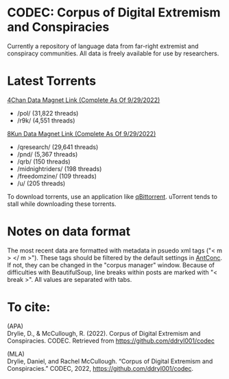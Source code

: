 # CODEC: Corpus of Digital Extremism and Conspiracies
Currently a repository of language data from far-right extremist and conspiracy communities. All data is freely available for use by researchers.

# Latest Torrents

[4Chan Data Magnet Link (Complete As Of 9/29/2022)](https://tinyurl.com/mrxe7cpv)   
   - /pol/ (31,822 threads)  
   - /r9k/ (4,551 threads)  

[8Kun Data Magnet Link (Complete As Of 9/29/2022)](https://tinyurl.com/2v5z4s4r)   
   - /qresearch/ (29,641 threads)  
   - /pnd/ (5,367 threads)  
   - /qrb/ (150 threads)  
   - /midnightriders/ (198 threads)  
   - /freedomzine/ (109 threads)  
   - /u/ (205 threads)  

To download torrents, use an application like [qBittorrent](https://www.qbittorrent.org/download.php). uTorrent tends to stall while downloading these torrents. 

# Notes on data format

The most recent data are formatted with metadata in psuedo xml tags ("< m > </ m >"). 
These tags should be filtered by the default settings in [AntConc](https://www.laurenceanthony.net/software/antconc/). If not, they can be changed in the "corpus manager" window.
Because of difficulties with BeautifulSoup, line breaks within posts are marked with "< break >".
All values are separated with tabs.

# To cite: 

(APA)  
Drylie, D., & McCullough, R. (2022). Corpus of Digital Extremism and Conspiracies. CODEC. Retrieved from https://github.com/ddryl001/codec

(MLA)  
Drylie, Daniel, and Rachel McCullough. “Corpus of Digital Extremism and Conspiracies.” CODEC, 2022, https://github.com/ddryl001/codec. 
